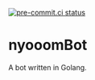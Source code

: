 [![pre-commit.ci status](https://results.pre-commit.ci/badge/github/niyrme/nyooomBot/senpai.svg)](https://results.pre-commit.ci/latest/github/niyrme/nyooomBot/senpai)

# nyooomBot

A bot written in Golang.
